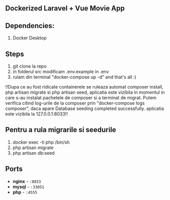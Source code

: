 ## Dockerized Laravel + Vue Movie App

## Dependencies: 
1. Docker Desktop
 
## Steps

1. git clone la repo
2. in folderul src modificam .env.example in .env
3. rulam din terminal "docker-compose up -d" and that's all :)

!!Dupa ce au fost ridicate containerele se ruleaza automat composer install, php artisan migrate si php artisan seed,
aplicatia este vizibila in momentul in care s-au instalat pachetele de composer si a terminat 
de migrat. Putem verifica citind log-urile de la composer prin "docker-compose logs composer", daca 
apare Database seeding completed successfully. aplicatia este vizibila la 127.0.0.1:8033!!

## Pentru a rula migrarile si seedurile
1. docker exec -ti php /bin/sh
2. php artisan migrate
3. php artisan db:seed


## Ports

- **nginx** - `:8033`
- **mysql** - `:33051`
- **php** - `:4555`

